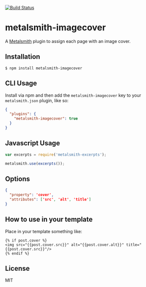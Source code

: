 [![Build Status](https://travis-ci.org/frnd/metalsmith-imagecover.svg?branch=master)](https://travis-ci.org/frnd/metalsmith-imagecover)

# metalsmith-imagecover
 A [Metalsmith](http://metalsmith.io) plugin to assign each page with an image cover.


## Installation

    $ npm install metalsmith-imagecover

## CLI Usage

  Install via npm and then add the `metalsmith-imagecover` key to your `metalsmith.json` plugin, like so:

```json
{
  "plugins": {
    "metalsmith-imagecover": true
  }
}
```

## Javascript Usage

```js
var excerpts = require('metalsmith-excerpts');

metalsmith.use(excerpts());
```

## Options

```json
{
  "property": 'cover',
  "attributes": ['src', 'alt', 'title']
}
```

## How to use in your template

Place in your template something like:

```
{% if post.cover %}
<img src="{{post.cover.src}}" alt="{{post.cover.alt}}" title="{{post.cover.src}}"/>
{% endif %}
```

## License

  MIT
